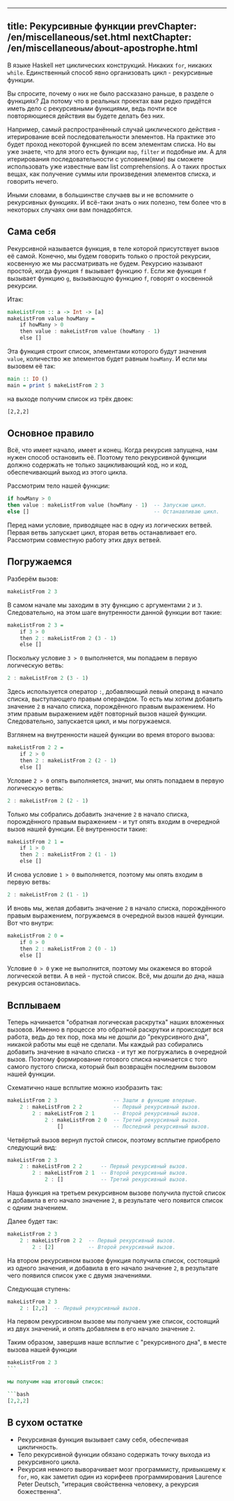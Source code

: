 ----
title: Рекурсивные функции
prevChapter: /en/miscellaneous/set.html
nextChapter: /en/miscellaneous/about-apostrophe.html
----

В языке Haskell нет циклических конструкций. Никаких `for`, никаких `while`. Единственный способ явно организовать цикл - рекурсивные функции.

Вы спросите, почему о них не было рассказано раньше, в разделе о функциях? Да потому что в реальных проектах вам редко придётся иметь дело с рекурсивными функциями, ведь почти все повторяющиеся действия вы будете делать без них.

Например, самый распространённый случай циклического действия - итерирование всей последовательности элементов. На практике это будет проход некоторой функцией по всем элементам списка. Но вы уже знаете, что для этого есть функции `map`, `filter` и подобные им. А для итерирования последовательности с условием(ями) вы сможете использовать уже известные вам list comprehensions. А о таких простых вещах, как получение суммы или произведения элементов списка, и говорить нечего.

Иными словами, в большинстве случаев вы и не вспомните о рекурсивных функциях. И всё-таки знать о них полезно, тем более что в некоторых случаях они вам понадобятся.

## Сама себя

Рекурсивной называется функция, в теле которой присутствует вызов её самой. Конечно, мы будем говорить только о простой рекурсии, косвенную же мы рассматривать не будем. Рекурсию называют простой, когда функция `f` вызывает функцию `f`. Если же функция `f` вызывает функцию `g`, вызывающую функцию `f`, говорят о косвенной рекурсии.

Итак:

```haskell
makeListFrom :: a -> Int -> [a]  
makeListFrom value howMany =
    if howMany > 0
    then value : makeListFrom value (howMany - 1)
    else []
```

Эта функция строит список, элементами которого будут значения `value`, количество же элементов будет равным `howMany`. И если мы вызовем её так:

```haskell
main :: IO ()
main = print $ makeListFrom 2 3
```

на выходе получим список из трёх двоек:

```bash
[2,2,2]
```

## Основное правило

Всё, что имеет начало, имеет и конец. Когда рекурсия запущена, нам нужен способ остановить её. Поэтому тело рекурсивной функции должно содержать не только зацикливающий код, но и код, обеспечивающий выход из этого цикла.

Рассмотрим тело нашей функции:

```haskell
if howMany > 0
then value : makeListFrom value (howMany - 1)  -- Запускаю цикл.
else []                                        -- Останавливаю цикл.
```

Перед нами условие, приводящее нас в одну из логических ветвей. Первая ветвь запускает цикл, вторая ветвь останавливает его. Рассмотрим совместную работу этих двух ветвей.

## Погружаемся

Разберём вызов:

```haskell
makeListFrom 2 3
```

В самом начале мы заходим в эту функцию с аргументами `2` и `3`. Следовательно, на этом шаге внутренности данной функции вот такие:

```haskell
makeListFrom 2 3 =
    if 3 > 0
    then 2 : makeListFrom 2 (3 - 1)
    else []
```

Поскольку условие `3 > 0` выполняется, мы попадаем в первую логическую ветвь:

```haskell
2 : makeListFrom 2 (3 - 1)
```

Здесь используется оператор `:`, добавляющий левый операнд в начало списка, выступающего правым операндом. То есть мы хотим добавить значение `2` в начало списка, порождённого правым выражением. Но этим правым выражением идёт повторный вызов нашей функции. Следовательно, запускается цикл, и мы погружаемся.

Взглянем на внутренности нашей функции во время второго вызова:

```haskell
makeListFrom 2 2 =
    if 2 > 0
    then 2 : makeListFrom 2 (2 - 1)
    else []
```

Условие `2 > 0` опять выполняется, значит, мы опять попадаем в первую логическую ветвь:

```haskell
2 : makeListFrom 2 (2 - 1)
```

Только мы собрались добавить значение `2` в начало списка, порождённого правым выражением - и тут опять входим в очередной вызов нашей функции. Её внутренности такие:

```haskell
makeListFrom 2 1 =
    if 1 > 0
    then 2 : makeListFrom 2 (1 - 1)
    else []
```

И снова условие `1 > 0` выполняется, поэтому мы опять входим в первую ветвь:

```haskell
2 : makeListFrom 2 (1 - 1)
```

И вновь мы, желая добавить значение `2` в начало списка, порождённого правым выражением, погружаемся в очередной вызов нашей функции. Вот что внутри:

```haskell
makeListFrom 2 0 =
    if 0 > 0
    then 2 : makeListFrom 2 (0 - 1)
    else []
```

Условие `0 > 0` уже не выполнится, поэтому мы окажемся во второй логической ветви. А в ней - пустой список. Всё, мы дошли до дна, наша рекурсия остановилась.

## Всплываем

Теперь начинается "обратная логическая раскрутка" наших вложенных вызовов. Именно в процессе это обратной раскрутки и происходит вся работа, ведь до тех пор, пока мы не дошли до "рекурсивного дна", никакой работы мы ещё не сделали. Мы каждый раз собирались добавить значение в начало списка - и тут же погружались в очередной вызов. Поэтому формирование готового списка начинается с того самого пустого списка, который был возвращён последним вызовом нашей функции.

Схематично наше всплытие можно изобразить так:

```haskell
makeListFrom 2 3                  -- Зашли в функцию впервые.
    2 : makeListFrom 2 2          -- Первый рекурсивный вызов.
        2 : makeListFrom 2 1      -- Второй рекурсивный вызов.
            2 : makeListFrom 2 0  -- Третий рекурсивный вызов.
                []                -- Последний рекурсивный вызов.
```

Четвёртый вызов вернул пустой список, поэтому всплытие приобрело следующий вид:

```haskell
makeListFrom 2 3  
    2 : makeListFrom 2 2      -- Первый рекурсивный вызов.
        2 : makeListFrom 2 1  -- Второй рекурсивный вызов.
            2 : []            -- Третий рекурсивный вызов.
```

Наша функция на третьем рекурсивном вызове получила пустой список и добавила в его начало значение `2`, в результате чего появится список с одним значением.

Далее будет так:

```haskell
makeListFrom 2 3  
    2 : makeListFrom 2 2  -- Первый рекурсивный вызов.
        2 : [2]           -- Второй рекурсивный вызов.
```

На втором рекурсивном вызове функция получила список, состоящий из одного значения, и добавила в его начало значение `2`, в результате чего появился список уже с двумя значениями.

Следующая ступень:

```haskell
makeListFrom 2 3  
    2 : [2,2]  -- Первый рекурсивный вызов.
```

На первом рекурсивном вызове мы получаем уже список, состоящий из двух значений, и опять добавляем в его начало значение `2`.

Таким образом, завершив наше всплытие с "рекурсивного дна", в месте вызова нашей функции

```haskell
makeListFrom 2 3
``` 

мы получим наш итоговый список:

```bash
[2,2,2]
```

## В сухом остатке

* Рекурсивная функция вызывает саму себя, обеспечивая цикличность.
* Тело рекурсивной функции обязано содержать точку выхода из рекурсивного цикла.
* Рекурсия немного выворачивает мозг программисту, привыкшему к `for`, но, как заметил один из корифеев программирования Laurence Peter Deutsch, "итерация свойственна человеку, а рекурсия божественна".

